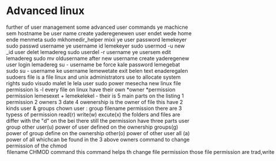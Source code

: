# Advanced linux 
further of user management
some advanced user commands
ye machicne sem hostname 
be user name create yaderegenewen user endet wede home ende menmeta sudo mkhomedir_helper mixii
ye user password lemekeyer   sudo passwd username 
ye username id lemekeyer     sudo usermod -u new _id
user delet lemadereg          sudo userdel -r username
ye usersem edit lemadereg      sudo mv oldusername after new username
create yaderegenew user login lemadereg      su - username
be force kale password lemegebat         sudo su - username 
ke username lemewetate       exit belen text enaderegalen
sudoers file is a file linux and unix administrators use to allocate system rights 
sudo visudo malet le lela user sudo power mesecha new 
linux file permission ls -l
every file on linux have their own *owner *permission 
permission lemesexet + lemekelekel -
their is 5 main parts on the listing 1 permission 2 owners 3 date 4
owenership is the owner of file 
this have 2 kinds user & groups
chown user : group filename
permission there are 3 typess of permission read(r) write(w) excute(x) 
the folders and files are differ with the "d" on the bei
there still the permission have three parts user group other 
user(u) power of user defined on the ownership 
groups(g) power of group define on the ownership
other(o) power of other user
all (a) power of all whichcan be found in the 3 above owners 
command to change permission of the chmod<option> filename
CHMOD command this command helps th change file permission 
those file permission are trad,write & excute
each of the permission have a number repesentation 
read 4 write 2 excute 1
special file permission 
there are 3 special permission 


